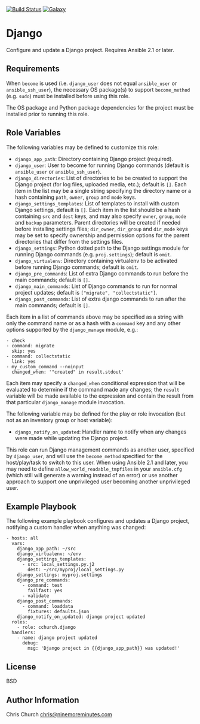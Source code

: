 [![Build Status](http://img.shields.io/travis/cchurch/ansible-role-django.svg)](https://travis-ci.org/cchurch/ansible-role-django)
[![Galaxy](http://img.shields.io/badge/galaxy-cchurch.django-blue.svg)](https://galaxy.ansible.com/cchurch/django/)

Django
======

Configure and update a Django project. Requires Ansible 2.1 or later.

Requirements
------------

When `become` is used (i.e. `django_user` does not equal `ansible_user` or
`ansible_ssh_user`), the necessary OS package(s) to support `become_method`
(e.g. `sudo`) must be installed before using this role.

The OS package and Python package dependencies for the project must be installed
prior to running this role.

Role Variables
--------------

The following variables may be defined to customize this role:

- `django_app_path`: Directory containing Django project (required).
- `django_user`: User to become for running Django commands (default is
  `ansible_user` or `ansible_ssh_user`).
- `django_directories`: List of directories to be be created to support the
  Django project (for log files, uploaded media, etc.); default is `[]`. Each
  item in the list may be a single string specifying the directory name or a
  hash containing `path`, `owner`, `group` and `mode` keys.
- `django_settings_templates`: List of templates to install with custom Django
  settings, default is `[]`.  Each item in the list should be a hash containing
  `src` and `dest` keys, and may also specify `owner`, `group`, `mode` and
  `backup` parameters. Parent directories will be created if needed before
  installing settings files; `dir_owner`, `dir_group` and `dir_mode` keys may
  be set to specify ownership and permission options for the parent
  directories that differ from the settings files.
- `django_settings`: Python dotted path to the Django settings module for
  running Django commands (e.g. `proj.settings`); default is `omit`.
- `django_virtualenv`: Directory containing virtualenv to be activated before
  running Django commands; default is `omit`.
- `django_pre_commands`: List of extra Django commands to run before the main
  commands; default is `[]`.
- `django_main_commands`: List of Django commands to run for normal project
  updates; default is `["migrate", "collectstatic"]`.
- `django_post_commands`: List of extra django commands to run after the main
  commands; default is `[]`.

Each item in a list of commands above may be specified as a string with only
the command name or as a hash with a `command` key and any other options
supported by the `django_manage` module, e.g.:

    - check
    - command: migrate
      skip: yes
    - command: collectstatic
      link: yes
    - my_custom_command --noinput
      changed_when: '"created" in result.stdout'

Each item may specify a `changed_when` conditional expression that will be
evaluated to determine if the command made any changes; the `result` variable
will be made available to the expression and contain the result from that
particular `django_manage` module invocation.

The following variable may be defined for the play or role invocation (but not
as an inventory group or host variable):

- `django_notify_on_updated`: Handler name to notify when any changes were made
  while updating the Django project.

This role can run Django management commands as another user, specified by
`django_user`, and will use the `become_method` specified for the
host/play/task to switch to this user. When using Ansible 2.1 and later, you may
need to define `allow_world_readable_tmpfiles` in your `ansible.cfg` (which
still will generate a warning instead of an error) or use another approach to
support one unprivileged user becoming another unprivileged user.

Example Playbook
----------------

The following example playbook configures and updates a Django project,
notifying a custom handler when anything was changed:

    - hosts: all
      vars:
        django_app_path: ~/src
        django_virtualenv: ~/env
        django_settings_templates:
          - src: local_settings.py.j2
            dest: ~/src/myproj/local_settings.py
        django_settings: myproj.settings
        django_pre_commands:
          - command: test
            failfast: yes
          - validate
        django_post_commands:
          - command: loaddata
            fixtures: defaults.json
        django_notify_on_updated: django project updated
      roles:
        - role: cchurch.django
      handlers:
        - name: django project updated
          debug:
            msg: 'Django project in {{django_app_path}} was updated!'

License
-------

BSD

Author Information
------------------

Chris Church <chris@ninemoreminutes.com>

